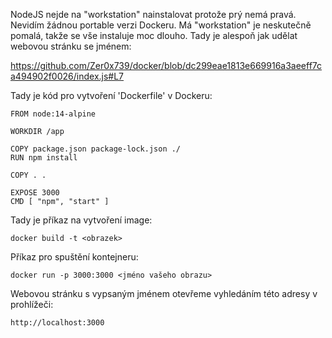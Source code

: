 NodeJS nejde na "workstation" nainstalovat protože prý nemá pravá. Nevidím žádnou portable verzi Dockeru. Má "workstation" je neskutečně pomalá, takže se vše instaluje moc dlouho. Tady je alespoň jak udělat webovou stránku se jménem: 

https://github.com/Zer0x739/docker/blob/dc299eae1813e669916a3aeeff7ca494902f0026/index.js#L7

Tady je kód pro vytvoření 'Dockerfile' v Dockeru:

```
FROM node:14-alpine

WORKDIR /app

COPY package.json package-lock.json ./
RUN npm install

COPY . .

EXPOSE 3000
CMD [ "npm", "start" ]
```
Tady je příkaz na vytvoření image: 

```
docker build -t <obrazek>
```
Příkaz pro spuštění kontejneru: 

```
docker run -p 3000:3000 <jméno vašeho obrazu>
```
Webovou stránku s vypsaným jménem otevřeme vyhledáním této adresy v prohlížeči:

```
http://localhost:3000
```

